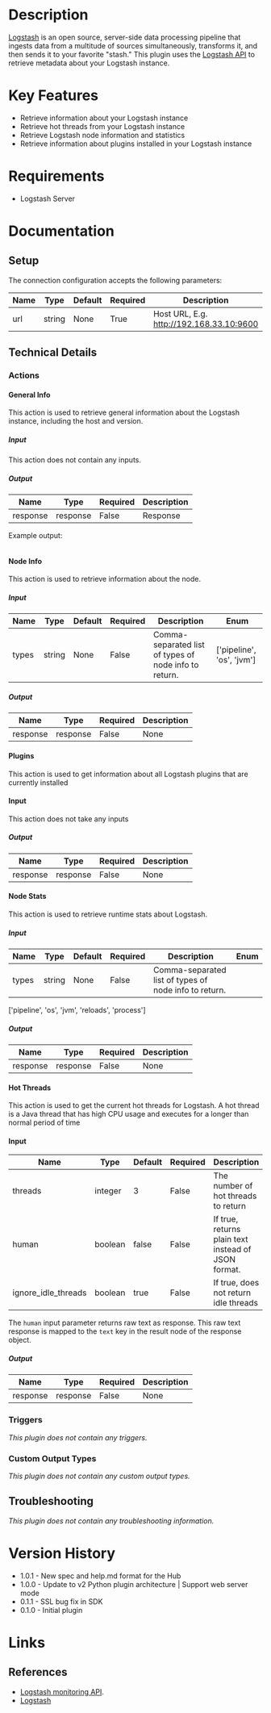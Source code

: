 # Description

[Logstash](https://www.elastic.co/products/logstash) is an open source, server-side data processing pipeline that ingests data from a multitude of sources simultaneously, transforms it, and then sends it to your favorite "stash." This plugin uses the [Logstash API](https://www.elastic.co/guide/en/logstash/current/event-api.html) to retrieve metadata about your Logstash instance.

# Key Features

* Retrieve information about your Logstash instance
* Retrieve hot threads from your Logstash instance
* Retrieve Logstash node information and statistics
* Retrieve information about plugins installed in your Logstash instance

# Requirements

* Logstash Server

# Documentation

## Setup

The connection configuration accepts the following parameters:

|Name|Type|Default|Required|Description|Enum|
|----|----|-------|--------|-----------|----|
|url|string|None|True|Host URL, E.g. http://192.168.33.10:9600|None|

## Technical Details

### Actions

#### General Info

This action is used to retrieve general information about the Logstash instance, including the host and version.

##### Input

This action does not contain any inputs.

##### Output

|Name|Type|Required|Description|
|----|----|--------|-----------|
|response|response|False|Response|

Example output:

```
```

#### Node Info

This action is used to retrieve information about the node.

##### Input

|Name|Type|Default|Required|Description| Enum
|----|----|--------|-----------|-------|----------------------------------------|
|types|string|None|False|Comma-separated list of types of node info to return.| ['pipeline', 'os', 'jvm']

##### Output

|Name|Type|Required|Description|
|----|----|--------|-----------|
|response|response|False|None|

#### Plugins

This action is used to get information about all Logstash plugins that are currently installed

#### Input

This action does not take any inputs

##### Output

|Name|Type|Required|Description|
|----|----|--------|-----------|
|response|response|False|None|

#### Node Stats

This action is used to retrieve runtime stats about Logstash.

##### Input

|Name|Type|Default|Required|Description| Enum
|----|----|--------|-----------|-------|--------------------------------------|
|types|string|None|False|Comma-separated list of types of node info to return.|
['pipeline', 'os', 'jvm', 'reloads', 'process']

##### Output

|Name|Type|Required|Description|
|----|----|--------|-----------|
|response|response|False|None|

#### Hot Threads

This action is used to get the current hot threads for Logstash. A hot thread is a Java thread that has high CPU usage and executes for a longer than normal period of time

#### Input

|Name|Type|Default|Required|Description|
|----|----|--------|-----------|-------|
|threads|integer|3|False|The number of hot threads to return|
|human|boolean|false|False|If true, returns plain text instead of JSON format.|
|ignore_idle_threads|boolean|true|False|If true, does not return idle threads|

The `human` input parameter returns raw text as response. This raw text response is mapped to the `text` key in the result node of the response object.

##### Output

|Name|Type|Required|Description|
|----|----|--------|-----------|
|response|response|False|None|

### Triggers

_This plugin does not contain any triggers._

### Custom Output Types

_This plugin does not contain any custom output types._

## Troubleshooting

_This plugin does not contain any troubleshooting information._

# Version History

* 1.0.1 - New spec and help.md format for the Hub
* 1.0.0 - Update to v2 Python plugin architecture | Support web server mode
* 0.1.1 - SSL bug fix in SDK
* 0.1.0 - Initial plugin

# Links

## References

* [Logstash monitoring API](https://www.elastic.co/guide/en/logstash/current/monitoring.html).
* [Logstash](https://www.elastic.co/products/logstash)

